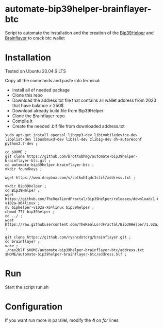# automate-bip39helper-brainflayer-btc
Script to automate the installation and the creation of the [Bip39Helper](https://github.com/TheRealLordFractal/Bip39Helper) and [Brainflayer](https://github.com/ryancdotorg/brainflayer) to crack btc wallet


# Installation

Tested on Ubuntu 20.04.6 LTS

Copy all the commands and paste into terminal:
- Install all of needed package
- Clone this repo
- Download the address.txt file that contains all wallet address from 2023 that have balance > 250$
- Download already build file from Bip39Helper
- Clone the Brainflayer repo
- Compile it
- Create the needed .blf file from downloaded address.txt
```
sudo apt-get install openssl libgmp3-dev libimobiledevice-dev libplist-dev libusbmuxd-dev libssl-dev zlib1g-dev dh-autoreconf python2.7-dev ;

cd $HOME ;
git clone https://github.com/brottobhmg/automate-bip39helper-brainflayer-btc.git ;
cd automate-bip39helper-brainflayer-btc ;
mkdir foundkeys ;

wget https://www.dropbox.com/s/cotkuh1qdc1slil/address.txt ;

mkdir Bip39Helper ;
cd Bip39Helper ;
wget https://github.com/TheRealLordFractal/Bip39Helper/releases/download/1.02a/biphelper-v102a-X64linux ;
mv biphelper-v102a-X64linux bip39helper ;
chmod 777 bip39helper ;
cd ../ ;
wget https://raw.githubusercontent.com/TheRealLordFractal/Bip39Helper/1.02a/wordlist.txt ;

git clone https://github.com/ryancdotorg/brainflayer.git ;
cd brainflayer ;
make ;
./hex2blf $HOME/automate-bip39helper-brainflayer-btc/address.txt $HOME/automate-bip39helper-brainflayer-btc/address.blf ;
```

# Run
Start the script run.sh

# Configuration
If you want run more in parallel, modify the **4** on _for_ lines


